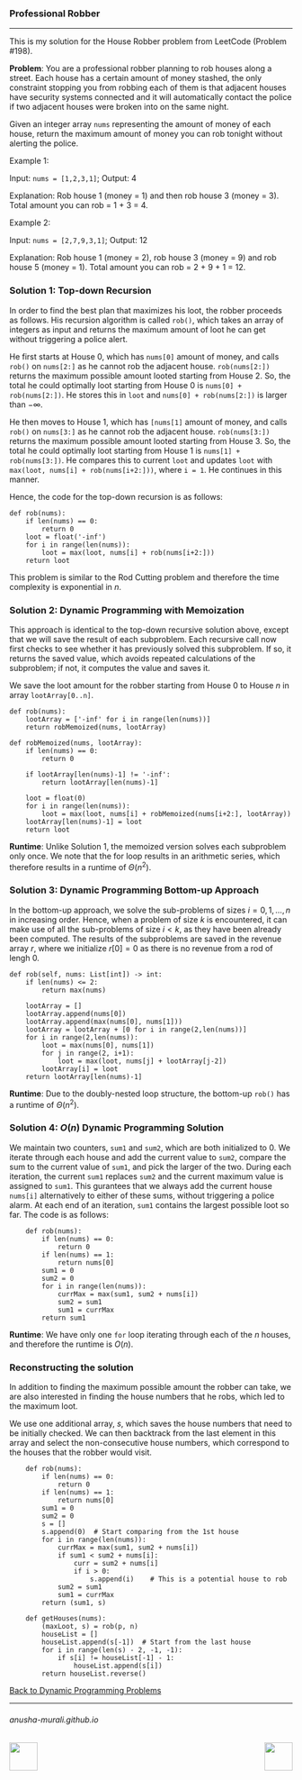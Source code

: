 ### Professional Robber

***

This is my solution for the House Robber problem from LeetCode (Problem #198).

**Problem**: You are a professional robber planning to rob houses along a street. Each house has a certain amount 
of money stashed, the only constraint stopping you from robbing each of them is that adjacent houses have security 
systems connected and it will automatically contact the police if two adjacent houses were broken into on the same 
night.

Given an integer array `nums` representing the amount of money of each house, return the maximum amount of money you 
can rob tonight without alerting the police.

Example 1:

Input: `nums = [1,2,3,1]`; Output: 4

Explanation: Rob house 1 (money = 1) and then rob house 3 (money = 3). Total amount you can rob = 1 + 3 = 4.

Example 2:

Input: `nums = [2,7,9,3,1]`;  Output: 12

Explanation: Rob house 1 (money = 2), rob house 3 (money = 9) and rob house 5 (money = 1).
Total amount you can rob = 2 + 9 + 1 = 12.


### Solution 1: Top-down Recursion

In order to find the best plan that maximizes his loot, the robber proceeds as follows. His recursion algorithm is called `rob()`, which takes an array of integers as input and returns the maximum amount of loot he can get without triggering a police alert.

He first starts at House 0, which has `nums[0]` amount of money, and calls `rob()` on `nums[2:]` as he cannot rob the adjacent house. `rob(nums[2:])` returns the maximum possible amount looted starting from House 2. So, the total he could optimally loot starting from House 0 is `nums[0] + rob(nums[2:])`. He stores this in `loot` and `nums[0] + rob(nums[2:])` is larger than $-\infty$.

He then moves to House 1, which has `[nums[1]` amount of money, and calls `rob()` on `nums[3:]` as he cannot rob the adjacent house. `rob(nums[3:])` returns the maximum possible amount looted starting from House 3. So, the total he could optimally loot starting from House 1 is `nums[1] + rob(nums[3:])`. He compares this to current `loot` and updates `loot` with `max(loot, nums[i] + rob(nums[i+2:]))`, where `i = 1`. He continues in this manner.

Hence, the code for the top-down recursion is as follows:

```
def rob(nums):
    if len(nums) == 0:
        return 0
    loot = float('-inf')
    for i in range(len(nums)):
        loot = max(loot, nums[i] + rob(nums[i+2:]))
    return loot
```

This problem is similar to the Rod Cutting problem and therefore the time complexity is exponential in $n$.

### Solution 2: Dynamic Programming with Memoization

This approach is identical to the top-down recursive solution above, except that we will save the result of each subproblem. Each recursive call now first checks to see whether it has previously solved this subproblem. If so, it returns the saved value, which avoids repeated calculations of the subproblem; if not, it computes the value and saves it.

We save the loot amount for the robber starting from House 0 to House $n$ in array `lootArray[0..n]`. 

```
def rob(nums):
    lootArray = ['-inf' for i in range(len(nums))]
    return robMemoized(nums, lootArray)

def robMemoized(nums, lootArray):
    if len(nums) == 0:
        return 0

    if lootArray[len(nums)-1] != '-inf':
        return lootArray[len(nums)-1]
        
    loot = float(0)
    for i in range(len(nums)):
        loot = max(loot, nums[i] + robMemoized(nums[i+2:], lootArray))
    lootArray[len(nums)-1] = loot
    return loot
```

**Runtime**: Unlike Solution 1, the memoized version solves each subproblem only once. We note that the for loop results in an arithmetic series, which therefore results in a runtime of $\Theta(n^2)$. 

### Solution 3: Dynamic Programming Bottom-up Approach

In the bottom-up approach, we solve the sub-problems of sizes $i = 0, 1, \ldots, n$ in increasing order. Hence, when a problem of size $k$ is encountered, it can make use of all the sub-problems of size $i < k$, as they have been already been computed. The results of the subproblems are saved in the revenue array $r$, where we initialize $r[0] = 0$ as there is no revenue from a rod of lengh 0.

```
def rob(self, nums: List[int]) -> int:   
    if len(nums) <= 2:
        return max(nums)

    lootArray = []
    lootArray.append(nums[0])
    lootArray.append(max(nums[0], nums[1]))
    lootArray = lootArray + [0 for i in range(2,len(nums))]
    for i in range(2,len(nums)):
        loot = max(nums[0], nums[1])
        for j in range(2, i+1):
            loot = max(loot, nums[j] + lootArray[j-2])
        lootArray[i] = loot
    return lootArray[len(nums)-1]
```

**Runtime**: Due to the doubly-nested loop structure, the bottom-up `rob()` has a runtime of $\Theta(n^2)$. 


### Solution 4: $O(n)$ Dynamic Programming Solution

We maintain two counters, `sum1` and `sum2`, which are both initialized to 0. We iterate through each house and add the current value to `sum2`, compare the sum to the current value of `sum1`, and pick the larger of the two.  During each iteration, the current `sum1` replaces `sum2` and the current maximum value is assigned to `sum1`. This gurantees that we always add the current house `nums[i]` alternatively to either of these sums, without triggering a police alarm. At each end of an iteration, `sum1` contains the largest possible loot so far. The code is as follows:

```
    def rob(nums):
        if len(nums) == 0:
            return 0
        if len(nums) == 1:
            return nums[0]
        sum1 = 0
        sum2 = 0
        for i in range(len(nums)):
            currMax = max(sum1, sum2 + nums[i])
            sum2 = sum1
            sum1 = currMax
        return sum1
```
**Runtime**: We have only one `for` loop iterating through each of the $n$ houses, and therefore the runtime is $O(n)$.

### Reconstructing the solution

In addition to finding the maximum possible amount the robber can take, we are also interested in finding the house numbers that he robs, which led to the maximum loot.

We use one additional array, $s$, which saves the house numbers that need to be initially checked. We can then backtrack from the last element in this array and select the non-consecutive house numbers, which correspond to the houses that the robber would visit.

```
    def rob(nums):
        if len(nums) == 0:
            return 0
        if len(nums) == 1:
            return nums[0]
        sum1 = 0
        sum2 = 0
        s = []
        s.append(0)  # Start comparing from the 1st house
        for i in range(len(nums)):
            currMax = max(sum1, sum2 + nums[i])
            if sum1 < sum2 + nums[i]:
                curr = sum2 + nums[i]
                if i > 0:
                    s.append(i)    # This is a potential house to rob
            sum2 = sum1
            sum1 = currMax
        return (sum1, s)

    def getHouses(nums):
        (maxLoot, s) = rob(p, n)
        houseList = []
        houseList.append(s[-1])  # Start from the last house
        for i in range(len(s) - 2, -1, -1):
            if s[i] != houseList[-1] - 1:
                houseList.append(s[i])
        return houseList.reverse()
```


[Back to Dynamic Programming Problems](./problems.md)

* * *
###### anusha-murali.github.io

<img src="https://github.com/anusha-murali/anusha-murali.github.io/assets/111596338/639243aa-2857-4595-a65a-7852762bb002" width="50" height="50" align="left">

[<img src="https://github.com/user-attachments/assets/989cfb30-4fb8-40f8-a812-8a054869aa32" width="50" height="50" align="right">](../index.md)
